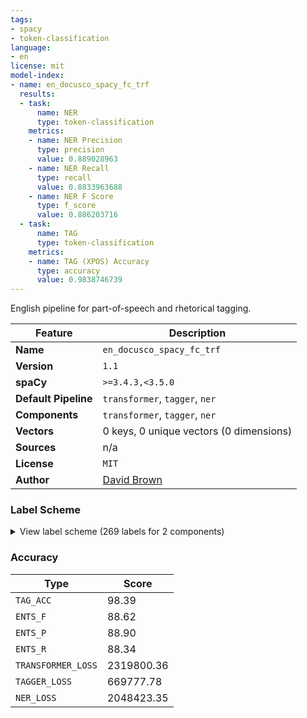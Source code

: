 ```yaml
---
tags:
- spacy
- token-classification
language:
- en
license: mit
model-index:
- name: en_docusco_spacy_fc_trf
  results:
  - task:
      name: NER
      type: token-classification
    metrics:
    - name: NER Precision
      type: precision
      value: 0.889028963
    - name: NER Recall
      type: recall
      value: 0.8833963688
    - name: NER F Score
      type: f_score
      value: 0.886203716
  - task:
      name: TAG
      type: token-classification
    metrics:
    - name: TAG (XPOS) Accuracy
      type: accuracy
      value: 0.9838746739
---
```

English pipeline for part-of-speech and rhetorical tagging.

| Feature | Description |
| --- | --- |
| **Name** | `en_docusco_spacy_fc_trf` |
| **Version** | `1.1` |
| **spaCy** | `>=3.4.3,<3.5.0` |
| **Default Pipeline** | `transformer`, `tagger`, `ner` |
| **Components** | `transformer`, `tagger`, `ner` |
| **Vectors** | 0 keys, 0 unique vectors (0 dimensions) |
| **Sources** | n/a |
| **License** | `MIT` |
| **Author** | [David Brown](https://browndw.github.io/docuscope-docs/) |

### Label Scheme

<details>

<summary>View label scheme (269 labels for 2 components)</summary>

| Component | Labels |
| --- | --- |
| **`tagger`** | `APPGE`, `AT`, `AT1`, `BCL21`, `BCL22`, `CC`, `CCB`, `CS`, `CS21`, `CS22`, `CS31`, `CS32`, `CS33`, `CS41`, `CS42`, `CS43`, `CS44`, `CSA`, `CSN`, `CST`, `CSW`, `CSW31`, `CSW32`, `CSW33`, `DA`, `DA1`, `DA2`, `DAR`, `DAT`, `DB`, `DB2`, `DD`, `DD1`, `DD2`, `DDQ`, `DDQGE`, `DDQV`, `DDQV31`, `DDQV32`, `DDQV33`, `EX`, `FO`, `FU`, `FW`, `GE`, `IF`, `II`, `II21`, `II22`, `II31`, `II32`, `II33`, `II41`, `II42`, `II43`, `II44`, `IO`, `IW`, `JJ`, `JJ21`, `JJ22`, `JJ31`, `JJ32`, `JJ33`, `JJR`, `JJT`, `JK`, `MC`, `MC1`, `MC2`, `MC221`, `MC222`, `MCMC`, `MD`, `MF`, `ND1`, `NN`, `NN1`, `NN121`, `NN122`, `NN131`, `NN132`, `NN133`, `NN141`, `NN142`, `NN143`, `NN144`, `NN2`, `NN21`, `NN22`, `NN221`, `NN222`, `NN231`, `NN232`, `NN233`, `NN31`, `NN33`, `NNA`, `NNB`, `NNL1`, `NNL2`, `NNO`, `NNO2`, `NNT1`, `NNT2`, `NNU`, `NNU1`, `NNU2`, `NNU21`, `NNU22`, `NP`, `NP1`, `NP2`, `NPD1`, `NPD2`, `NPM1`, `NPM2`, `PN`, `PN1`, `PN121`, `PN122`, `PN21`, `PN22`, `PNQO`, `PNQS`, `PNQS31`, `PNQS32`, `PNQS33`, `PNQV`, `PNX1`, `PPGE`, `PPH1`, `PPHO1`, `PPHO2`, `PPHS1`, `PPHS2`, `PPIO1`, `PPIO2`, `PPIS1`, `PPIS2`, `PPX1`, `PPX121`, `PPX122`, `PPX2`, `PPX221`, `PPX222`, `PPY`, `RA`, `RA21`, `RA22`, `REX`, `REX21`, `REX22`, `REX41`, `REX42`, `REX43`, `REX44`, `RG`, `RG21`, `RG22`, `RGQ`, `RGQV`, `RGQV31`, `RGQV32`, `RGQV33`, `RGR`, `RGT`, `RL`, `RL21`, `RL22`, `RP`, `RPK`, `RR`, `RR21`, `RR22`, `RR31`, `RR32`, `RR33`, `RR41`, `RR42`, `RR43`, `RR44`, `RR51`, `RR52`, `RR53`, `RR54`, `RR55`, `RRQ`, `RRQV`, `RRQV31`, `RRQV32`, `RRQV33`, `RRR`, `RRT`, `RT`, `RT21`, `RT22`, `RT31`, `RT32`, `RT33`, `RT41`, `RT42`, `RT43`, `RT44`, `TO`, `UH`, `UH21`, `UH22`, `UH31`, `UH32`, `UH33`, `VB0`, `VBDR`, `VBDZ`, `VBG`, `VBI`, `VBM`, `VBN`, `VBR`, `VBZ`, `VD0`, `VDD`, `VDG`, `VDI`, `VDN`, `VDZ`, `VH0`, `VHD`, `VHG`, `VHI`, `VHN`, `VHZ`, `VM`, `VM21`, `VM22`, `VMK`, `VV0`, `VVD`, `VVG`, `VVGK`, `VVI`, `VVN`, `VVNK`, `VVZ`, `XX`, `Y`, `ZZ1`, `ZZ2`, `ZZ221`, `ZZ222` |
| **`ner`** | `ActorsAbstractions`, `ActorsFirstPerson`, `ActorsPeople`, `ActorsPublicEntities`, `CitationAuthority`, `CitationControversy`, `CitationNeutral`, `ConfidenceHedged`, `ConfidenceHigh`, `OrganizationNarrative`, `OrganizationReasoning`, `PlanningFuture`, `PlanningStrategy`, `SentimentNegative`, `SentimentPositive`, `SignpostingAcademicWritingMoves`, `SignpostingMetadiscourse`, `StanceEmphatic`, `StanceModerated` |

</details>

### Accuracy

| Type | Score |
| --- | --- |
| `TAG_ACC` | 98.39 |
| `ENTS_F` | 88.62 |
| `ENTS_P` | 88.90 |
| `ENTS_R` | 88.34 |
| `TRANSFORMER_LOSS` | 2319800.36 |
| `TAGGER_LOSS` | 669777.78 |
| `NER_LOSS` | 2048423.35 |